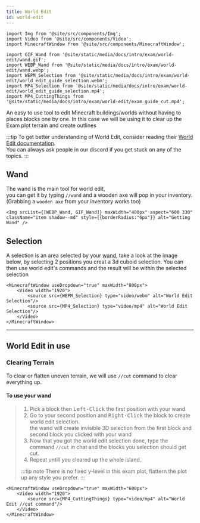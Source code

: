 ```yaml
---
title: World Edit
id: world-edit
---
```

```mdx-code-block
import Img from '@site/src/components/Img';
import Video from '@site/src/components/Video';
import MinecraftWindow from '@site/src/components/MinecraftWindow';

import GIF_Wand from '@site/static/media/docs/intro/exam/world-edit/wand.gif';
import WEBP_Wand from '@site/static/media/docs/intro/exam/world-edit/wand.webp';
import WEPM_Selection from '@site/static/media/docs/intro/exam/world-edit/world_edit_guide_selection.webm';
import MP4_Selection from '@site/static/media/docs/intro/exam/world-edit/world_edit_guide_selection.mp4';
import MP4_CuttingThings from '@site/static/media/docs/intro/exam/world-edit/exam_guide_cut.mp4';
```

An easy to use tool to edit Minecraft buildings/worlds without having to places blocks one by one.
In this case we will be using it to clear up the Exam plot terrain and create outlines

:::tip
To get better understanding of World Edit, consider reading their [World Edit documentation](https://worldedit.enginehub.org/en/latest/quickstart/).<br/>
You can always ask people in our discord if you get stuck on any of the topics.
:::

## Wand
The wand is the main tool for world edit,<br/>
you can get it by typing `//wand` and a wooden axe will pop in your inventory.<br/>
(Grabbing a `wooden axe` from your inventory works too)

```mdx-code-block
<Img srcList={[WEBP_Wand, GIF_Wand]} maxWidth="400px" aspect="600 330" className="item shadow--md" style={{borderRadius:"6px"}} alt="Getting Wand" />
```
## Selection
A selection is an area selected by your [wand](./world-edit#wand), take a look at the image below, by selecting 2 positions
you creat a 3d cuboid selection. You can then use world edit's commands and the result will be within the selected selection
```mdx-code-block
<MinecraftWindow useDropdown="true" maxWidth="800px">
    <Video width="1920">
        <source src={WEPM_Selection} type="video/webm" alt="World Edit Selection"/>
        <source src={MP4_Selection} type="video/mp4" alt="World Edit Selection"/>
    </Video>
</MinecraftWindow>
```
---

## World Edit in use
### Clearing Terrain
To clear or flatten uneven terrain, we will use `//cut` command to clear everything up.<br/>

#### To use your wand 
> 1. Pick a block then <kbd>Left-Click</kbd> the first position with your wand 
> 2. Go to your second position and <kbd>Right-Click</kbd> the block to create world edit selection.<br/>
> the wand will create invisible 3D selection from the first block and second block you clicked with your wand
> 3. Now that you got the world edit selection done, type the command `//cut` in chat and the blocks you selection should get cut.
> 4. Repeat untill you cleared up the whole island.
>
> :::tip note
> There is no fixed y-level in this exam plot, flattern the plot up any style you prefer.
> :::
```mdx-code-block
<MinecraftWindow useDropdown="true" maxWidth="600px">
    <Video width="1920">
        <source src={MP4_CuttingThings} type="video/mp4" alt="World Edit //cut command"/>
    </Video>
</MinecraftWindow>
```